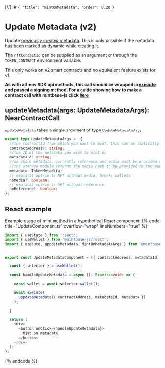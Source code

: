 [//]: # `{ "title": "mintOnMetadata", "order": 0.20 }`

# Update Metadata (v2)

Update [previously created metadata](../createMetadata/README.md). This is only possible if the metadata has been marked as dynamic while creating it.

The `nftContactId` can be supplied as an argument or through the `TOKEN_CONTRACT` environment variable.

This only works on v2 smart contracts and no equivalent feature exists for v1.

**As with all new SDK api methods, this call should be wrapped in [execute](../#execute) and passed a signing method. For a guide showing how to make a contract call with mintbase-js click [here](https://docs.mintbase.xyz/dev/getting-started/make-your-first-contract-call-deploycontract)**

## updateMetadata(args: UpdateMetadataArgs): NearContractCall

`updateMetadata` takes a single argument of type `UpdateMetadataArgs`

```typescript
export type UpdateMetadataArgs =  {
  //the contractId from which you want to mint, this can be statically defined via the mbjs config file
  contractAddress?: string;
  //the ID of the metadata you wish to mint on
  metadataId: string;
  //on chain metadata, currently reference and media must be provided unless clearly opted out using the noMedia or noReference args
  //the storage module returns the media hash to be provided to the media key in the metadata object when uploading as well as the referenceId which should be supplied to the reference key.
  metadata: TokenMetadata;
  // explicit opt-in to NFT without media, breaks wallets
  noMedia?: boolean;
  // explicit opt-in to NFT without reference
  noReference?: boolean;
};
```

## React example

Example usage of mint method in a hypothetical React component:
{% code title="UpdateComponent.ts" overflow="wrap" lineNumbers="true" %}

```typescript
import { useState } from 'react';
import { useWallet } from '@mintbase-js/react';
import { execute, uppdateMetadata, MintOnMetadataArgs } from '@mintbase-js/sdk';


export const UpdateMetadataComponent = ({ contractAddress, metadataId, metadata }: UpdateMetadataArgs): JSX.Element => {

  const { selector } = useWallet();

  const handleUpdateMetadata = async (): Promise<void> => {

    const wallet = await selector.wallet();

    await execute(
      uppdateMetadata({ contractAddress, metadataId, metadata })
    );

  }

  return (
    <div>
      <button onClick={handleUpdateMetadata}>
        Mint on metadata
      </button>
    </div>
  );
};
```
{% endcode %}
